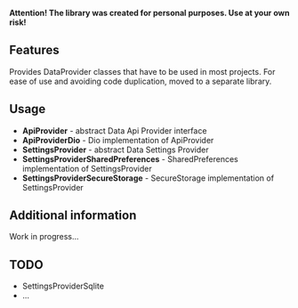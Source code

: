**Attention! The library was created for personal purposes. Use at your own risk!**

## Features

Provides DataProvider classes that have to be used in most projects. For ease of use and avoiding code duplication, moved to a separate library. 

## Usage

* **ApiProvider** - abstract Data Api Provider interface
* **ApiProviderDio** - Dio implementation of ApiProvider
* **SettingsProvider** - abstract Data Settings Provider
* **SettingsProviderSharedPreferences** - SharedPreferences implementation of SettingsProvider
* **SettingsProviderSecureStorage** - SecureStorage implementation of SettingsProvider

## Additional information

Work in progress...

## TODO

* SettingsProviderSqlite
* ...

